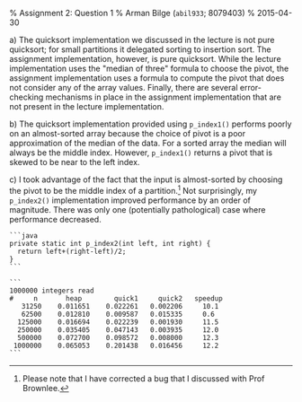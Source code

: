 % Assignment 2: Question 1
% Arman Bilge (`abil933`\; 8079403)
% 2015-04-30

a)  The quicksort implementation we discussed in the lecture is not pure quicksort;
    for small partitions it delegated sorting to insertion sort. The assignment
    implementation, however, is pure quicksort. While the lecture implementation
    uses the "median of three" formula to choose the pivot, the assignment implementation
    uses a formula to compute the pivot that does not consider any of the array values.
    Finally, there are several error-checking mechanisms in place in the assignment
    implementation that are not present in the lecture implementation.

b)  The quicksort implementation provided using `p_index1()` performs poorly on an
    almost-sorted array because the choice of pivot is a poor approximation of
    the median of the data. For a sorted array the median will always be the
    middle index. However, `p_index1()` returns a pivot that is skewed to be near
    to the left index.

c)
    I took advantage of the fact that the input is almost-sorted by choosing the pivot to be the middle index of a partition.[^1]
    Not surprisingly, my `p_index2()` implementation improved performance by an order of magnitude.
    There was only one (potentially pathological) case where performance decreased.

    ```java
    private static int p_index2(int left, int right) {
      return left+(right-left)/2;
    }
    ```

    ```
    1000000 integers read
    #     n       heap        quick1     quick2   speedup
       31250    0.011651    0.022261   0.002206     10.1
       62500    0.012810    0.009587   0.015335     0.6
      125000    0.016694    0.022239   0.001930     11.5
      250000    0.035405    0.047143   0.003935     12.0
      500000    0.072700    0.098572   0.008000     12.3
     1000000    0.065053    0.201438   0.016456     12.2
    ```

[^1]: Please note that I have corrected a bug that I discussed with Prof Brownlee.